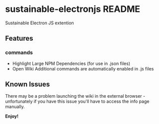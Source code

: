 # sustainable-electronjs README
Sustainable Electron JS extention

## Features

### commands
- Highlight Large NPM Dependencies (for use in .json files)
- Open Wiki
Additional commands are automatically enabled in .js files

## Known Issues

There may be a problem launching the wiki in the external browser - unfortunately if you have this issue you'll have to access the info page manually.

**Enjoy!**
